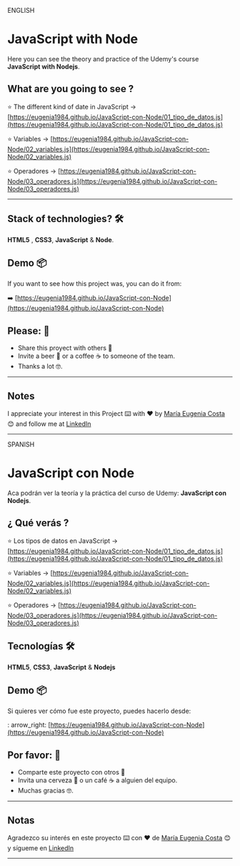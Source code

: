 ENGLISH

# JavaScript with Node

Here you can see the theory and practice of the Udemy's course **JavaScript with Nodejs**.

##  What are you going to see ?

:star: The different kind of date in JavaScript -> [https://eugenia1984.github.io/JavaScript-con-Node/01_tipo_de_datos.js](https://eugenia1984.github.io/JavaScript-con-Node/01_tipo_de_datos.js)


:star: Variables -> [https://eugenia1984.github.io/JavaScript-con-Node/02_variables.js](https://eugenia1984.github.io/JavaScript-con-Node/02_variables.js)

:star: Operadores -> [https://eugenia1984.github.io/JavaScript-con-Node/03_operadores.js](https://eugenia1984.github.io/JavaScript-con-Node/03_operadores.js)

---

## Stack of technologies?  🛠️

**HTML5** , **CSS3**, **JavaScript** & **Node**.


## Demo 📦

If you want to see how this project was, you can do it from:

:arrow_right:   [https://eugenia1984.github.io/JavaScript-con-Node](https://eugenia1984.github.io/JavaScript-con-Node)
 


## Please: 🎁

* Share this proyect with others 📢
* Invite a beer 🍺 or a coffee ☕  to someone of the team. 
* Thanks a lot 🤓.


---

## Notes

I appreciate your interest in this Project ⌨️ with ❤️ by [María Eugenia Costa](https://github.com/eugenia1984) 😊 and follow me at [LinkedIn](http://www.linkedin.com/in/maríaeugeniacosta) 

---



SPANISH

# JavaScript con Node

Aca podrán ver la teoría y la práctica del curso de Udemy:  **JavaScript con Nodejs**.

##  ¿ Qué verás ?

:star: Los tipos de datos en JavaScript -> [https://eugenia1984.github.io/JavaScript-con-Node/01_tipo_de_datos.js](https://eugenia1984.github.io/JavaScript-con-Node/01_tipo_de_datos.js)

:star: Variables -> [https://eugenia1984.github.io/JavaScript-con-Node/02_variables.js](https://eugenia1984.github.io/JavaScript-con-Node/02_variables.js)

:star: Operadores -> [https://eugenia1984.github.io/JavaScript-con-Node/03_operadores.js](https://eugenia1984.github.io/JavaScript-con-Node/03_operadores.js)

## Tecnologías 🛠️

**HTML5**, **CSS3**,  **JavaScript** & **Nodejs**


## Demo 📦

Si quieres ver cómo fue este proyecto, puedes hacerlo desde:

: arrow_right: [https://eugenia1984.github.io/JavaScript-con-Node](https://eugenia1984.github.io/JavaScript-con-Node)
 


## Por favor: 🎁

* Comparte este proyecto con otros 📢
* Invita una cerveza 🍺 o un café ☕ a alguien del equipo.
* Muchas gracias 🤓.

---

## Notas

Agradezco su interés en este proyecto ⌨️ con ❤️ de [María Eugenia Costa](https://github.com/eugenia1984) 😊 y sígueme en [LinkedIn](http://www.linkedin.com/in/maríaeugeniacosta)


---
